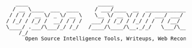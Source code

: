 <html>
   <pre>
      ____                      _____                               ____      __       _____                          
     / __ \____  ___  ____     / ___/____  __  _______________     /  _/___  / /____  / / (_)___ ____  ____  ________ 
    / / / / __ \/ _ \/ __ \    \__ \/ __ \/ / / / ___/ ___/ _ \    / // __ \/ __/ _ \/ / / / __ `/ _ \/ __ \/ ___/ _ \
   / /_/ / /_/ /  __/ / / /   ___/ / /_/ / /_/ / /  / /__/  __/  _/ // / / / /_/  __/ / / / /_/ /  __/ / / / /__/  __/
   \____/ .___/\___/_/ /_/   /____/\____/\__,_/_/   \___/\___/  /___/_/ /_/\__/\___/_/_/_/\__, /\___/_/ /_/\___/\___/ 
       /_/                                                                               /____/     
         Open Source Intelligence Tools, Writeups, Web Reconnaissance, Toolkits, Other Awesome Represotries and More
   </pre>
</html>
